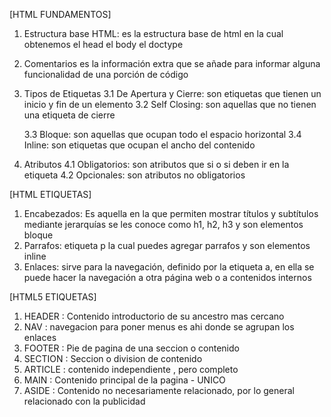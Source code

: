 [HTML FUNDAMENTOS]

1. Estructura base HTML: es la estructura base de html en la cual obtenemos el head el body el doctype 
2. Comentarios es la información extra que se añade para informar alguna funcionalidad de una porción de código
3. Tipos de Etiquetas
   3.1 De Apertura y Cierre: son etiquetas que tienen un inicio y fin de un elemento
   3.2 Self Closing: son aquellas que no tienen una etiqueta de cierre

   3.3 Bloque: son aquellas que ocupan todo el espacio horizontal
   3.4 Inline: son etiquetas que ocupan el ancho del contenido

4. Atributos
   4.1 Obligatorios: son atributos que si o si deben ir en la etiqueta 
   4.2 Opcionales: son atributos no obligatorios

[HTML ETIQUETAS]

1. Encabezados: Es aquella en la que permiten mostrar títulos y subtítulos mediante jerarquías se les conoce como h1, h2, h3 y son elementos bloque
2. Parrafos: etiqueta p la cual puedes agregar parrafos y son  elementos inline
3. Enlaces: sirve para la navegación, definido por la etiqueta a, en ella se puede hacer la navegación a otra página web o a contenidos internos

[HTML5 ETIQUETAS]

1. HEADER : Contenido introductorio de su ancestro mas cercano
2. NAV : navegacion para poner menus es ahi donde se agrupan los enlaces
3. FOOTER : Pie de pagina de una seccion o contenido
4. SECTION : Seccion o division de contenido
5. ARTICLE : contenido independiente , pero completo
6. MAIN : Contenido principal de la pagina - UNICO
7. ASIDE : Contenido no necesariamente relacionado, por lo general relacionado con la publicidad
